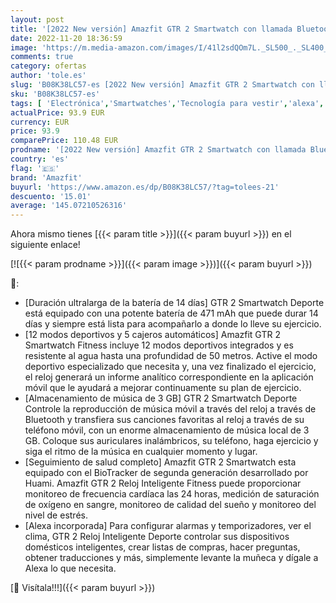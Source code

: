 ```yaml
---
layout: post
title: '[2022 New versión] Amazfit GTR 2 Smartwatch con llamada Bluetooth 90 + Modos Deportivos Rastreador de Actividad Frecuencia Cardíaca Monitor SpO2 Almacenamiento de Música 3 GB Alexa incorporado'
date: 2022-11-20 18:36:59
image: 'https://m.media-amazon.com/images/I/41l2sdQOm7L._SL500_._SL400_.jpg'
comments: true
category: ofertas
author: 'tole.es'
slug: 'B08K38LC57-es [2022 New versión] Amazfit GTR 2 Smartwatch con llamada...'
sku: 'B08K38LC57-es'
tags: [ 'Electrónica','Smartwatches','Tecnología para vestir','alexa','amazfit','🇪🇸', ]
actualPrice: 93.9 EUR
currency: EUR
price: 93.9
comparePrice: 110.48 EUR
prodname: '[2022 New versión] Amazfit GTR 2 Smartwatch con llamada Bluetooth 90 + Modos Deportivos Rastreador de Actividad Frecuencia Cardíaca Monitor SpO2 Almacenamiento de Música 3 GB Alexa incorporado'
country: 'es'
flag: '🇪🇸'
brand: 'Amazfit'
buyurl: 'https://www.amazon.es/dp/B08K38LC57/?tag=tolees-21'
descuento: '15.01'
average: '145.07210526316'
---
```


Ahora mismo tienes [{{< param title >}}]({{< param buyurl >}}) en el siguiente enlace!

[![{{< param prodname >}}]({{< param image >}})]({{< param buyurl >}})

🔎:

- [Duración ultralarga de la batería de 14 días] GTR 2 Smartwatch Deporte está equipado con una potente batería de 471 mAh que puede durar 14 días y siempre está lista para acompañarlo a donde lo lleve su ejercicio.
- [12 modos deportivos y 5 cajeros automáticos] Amazfit GTR 2 Smartwatch Fitness incluye 12 modos deportivos integrados y es resistente al agua hasta una profundidad de 50 metros. Active el modo deportivo especializado que necesita y, una vez finalizado el ejercicio, el reloj generará un informe analítico correspondiente en la aplicación móvil que le ayudará a mejorar continuamente su plan de ejercicio.
- [Almacenamiento de música de 3 GB] GTR 2 Smartwatch Deporte Controle la reproducción de música móvil a través del reloj a través de Bluetooth y transfiera sus canciones favoritas al reloj a través de su teléfono móvil, con un enorme almacenamiento de música local de 3 GB. Coloque sus auriculares inalámbricos, su teléfono, haga ejercicio y siga el ritmo de la música en cualquier momento y lugar.
- [Seguimiento de salud completo] Amazfit GTR 2 Smartwatch esta equipado con el BioTracker de segunda generación desarrollado por Huami. Amazfit GTR 2 Reloj Inteligente Fitness puede proporcionar monitoreo de frecuencia cardíaca las 24 horas, medición de saturación de oxígeno en sangre, monitoreo de calidad del sueño y monitoreo del nivel de estrés.
- [Alexa incorporada] Para configurar alarmas y temporizadores, ver el clima, GTR 2 Reloj Inteligente Deporte controlar sus dispositivos domésticos inteligentes, crear listas de compras, hacer preguntas, obtener traducciones y más, simplemente levante la muñeca y dígale a Alexa lo que necesita.

[🛒 Visítala!!!]({{< param buyurl >}})
